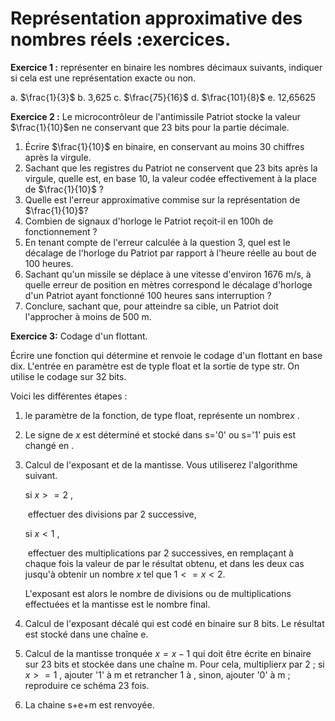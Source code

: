 # Représentation approximative des nombres réels :exercices.



**Exercice 1 :** représenter en binaire les nombres décimaux suivants, indiquer si cela est une représentation exacte ou non. 

a. $\frac{1}{3}$		b. 3,625	c. $\frac{75}{16}$		d. $\frac{101}{8}$ 		e. 12,65625





**Exercice 2 :** Le microcontrôleur de l'antimissile Patriot stocke la valeur  $\frac{1}{10}$en ne conservant que 23 bits pour la partie décimale. 

1. Écrire $\frac{1}{10}$ en binaire, en conservant au moins 30 chiffres après la virgule.  
2. Sachant que les registres du Patriot ne conservent que 23 bits après la virgule, quelle est, en base 10, la valeur codée effectivement à la place de $\frac{1}{10}$ ?  
3. Quelle est l'erreur approximative commise sur la représentation de  $\frac{1}{10}$?
4. Combien de signaux d'horloge le Patriot reçoit-il en 100h de fonctionnement ?
5. En tenant compte de l'erreur calculée à la question 3, quel est le décalage de l'horloge du Patriot par rapport à l'heure réelle au bout de 100 heures.  
6. Sachant qu'un missile se déplace à une vitesse d'environ 1676 m/s, à quelle erreur de position en mètres correspond le décalage d'horloge d'un Patriot ayant fonctionné 100 heures sans interruption ?
7. Conclure, sachant que, pour atteindre sa cible, un Patriot doit l'approcher à moins de 500 m.  



**Exercice 3:** Codage d'un flottant.

Écrire une fonction qui détermine et renvoie le codage d'un flottant en base dix. L'entrée en paramètre est de typle float et la sortie de type str. On utilise le codage sur 32 bits. 

Voici les différentes étapes :

1. le paramètre de la fonction, de type float, représente un nombre$x$ .

2. Le signe de $x$  est déterminé et stocké dans s='0' ou s='1' puis  est changé en .  

3. Calcul de l'exposant et de la mantisse. Vous utiliserez l'algorithme suivant. 

    si $x>=2$ ,

   ​	 effectuer des divisions par 2 successive, 

   si $x<1$ ,

   ​	 effectuer des multiplications par 2 successives, en remplaçant à chaque fois la valeur de  par le résultat obtenu, et dans les deux cas jusqu'à obtenir un nombre $x$ tel que $1<=x<2$. 

   L'exposant est alors le nombre de divisions ou de multiplications effectuées et la mantisse est le nombre  final.  

4. Calcul de l'exposant décalé qui est codé en binaire sur 8 bits. Le résultat est stocké dans une chaîne e.  

5. Calcul de la mantisse tronquée $x=x-1$ qui doit être écrite en binaire sur 23 bits et stockée dans une chaîne m. Pour cela, multiplier$x$  par 2 ; si $x>=1$ , ajouter '1' à m et retrancher 1 à , sinon, ajouter '0' à m ; reproduire ce schéma 23 fois.  

6. La chaine s+e+m est renvoyée.  